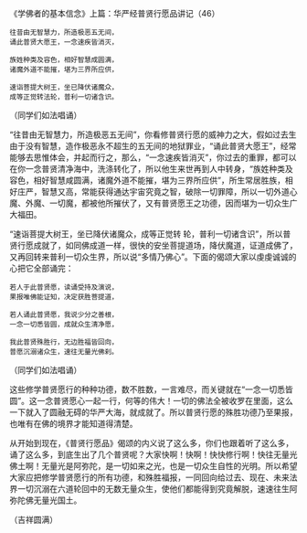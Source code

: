 《学佛者的基本信念》上篇：华严经普贤行愿品讲记（46）

```
往昔由无智慧力，所造极恶五无间，
诵此普贤大愿王，一念速疾皆消灭，

族姓种类及容色，相好智慧成圆满，
诸魔外道不能摧，堪为三界所应供，

速诣菩提大树王，坐已降伏诸魔众，
成等正觉转法轮，普利一切诸含识。
```

（同学们如法唱诵）

“往昔由无智慧力，所造极恶五无间”，你看修普贤行愿的威神力之大，假如过去生由于没有智慧，造作极恶永不超生的五无间的地狱罪业，“诵此普贤大愿王”，经常能够去思惟体会，并起而行之，那么，“一念速疾皆消灭”，你过去的重罪，都可以在你一念普贤清净海中，洗涤转化了，所以他生来世再到人中转身，“族姓种类及容色，相好智慧咸圆满，诸魔外道不能摧，堪为三界所应供”，所生常居胜族，相好庄严，智慧又高，常能获得通达宇宙究竟之智，破除一切罪障，所以一切外道心魔、外魔、一切魔，都被他所摧伏了，又有普贤愿王之功德，因而堪为一切众生广大福田。

“速诣菩提大树王，坐已降伏诸魔众，成等正觉转 轮，普利一切诸含识”，所以普贤行愿成就了，如同佛成道一样，很快的安坐菩提道场，降伏魔道，证道成佛了，又再回转来普利一切众生界，所以说“多情乃佛心”。下面的偈颂大家以虔虔诚诚的心把它全部诵完：

```
若人于此普贤愿，读诵受持及演说，
果报唯佛能证知，决定获胜菩提道，

若人诵此普贤愿，我说少分之善根，
一念一切悉皆圆，成就众生清净愿，

我此普贤殊胜行，无边胜福皆回向，
普愿沉溺诸众生，速往无量光佛刹。
```

（同学们如法唱诵）

这些修学普贤愿行的种种功德，数不胜数，一言难尽，而关键就在“一念一切悉皆圆”。这一念普贤愿心一起一行，何等的伟大！一切的佛法全被收罗在里面，这么一下就入了圆融无碍的华严大海，就成就了。所以普贤行愿的殊胜功德乃至果报，也唯有在佛的境界才能知道得清楚。

从开始到现在，《普贤行愿品》偈颂的内义说了这么多，你们也跟着听了这么多，诵了这么多，到底生出了几个普贤呢？大家快啊！快啊！快快修行啊！快往无量光佛土啊！无量光是阿弥陀，是一切如来之光，也是一切众生自性的光明。所以希望大家应把修学普贤愿行的所有功德，和殊胜福报，一同回向给过去、现在、未来法界一切沉溺在六道轮回中的无数无量众生，使他们都能得到究竟解脱，速速往生阿弥陀佛无量光国土。

（吉祥圆满）



